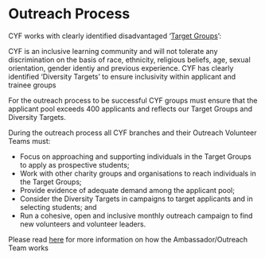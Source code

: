# Outreach Process

CYF works with clearly identified disadvantaged ‘[Target Groups](https://docs.codeyourfuture.io/organisation/understand-students)’:

CYF is an inclusive learning community and will not tolerate any discrimination on the basis of race, ethnicity, religious beliefs, age, sexual orientation, gender identiy and previous experience. CYF has clearly identified ‘Diversity Targets’ to ensure inclusivity within applicant and trainee groups

For the outreach process to be successful CYF groups must ensure that the applicant pool exceeds 400 applicants and reflects our Target Groups and Diversity Targets.

During the outreach process all CYF branches and their Outreach Volunteer Teams must:

* Focus on approaching and supporting individuals in the Target Groups to apply as prospective students;
* Work with other charity groups and organisations to reach individuals in the Target Groups;
* Provide evidence of adequate demand among the applicant pool;
* Consider the Diversity Targets in campaigns to target applicants and in selecting students; and
* Run a cohesive, open and inclusive monthly outreach campaign to find new volunteers and volunteer leaders.

Please read [here](https://docs.codeyourfuture.io/teams/ambassadors) for more information on how the Ambassador/Outreach Team works
